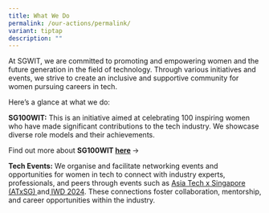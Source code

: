```yaml
---
title: What We Do
permalink: /our-actions/permalink/
variant: tiptap
description: ""
---
```

<p>At SGWIT, we are committed to promoting and empowering women and the future
generation in the field of technology. Through various initiatives and
events, we strive to create an inclusive and supportive community for women
pursuing careers in tech.</p>
<p>Here’s a glance at what we do:</p>
<p><strong>SG100WIT:</strong> This is an initiative aimed at celebrating 100
inspiring women who have made significant contributions to the tech industry.
We showcase diverse role models and their achievements.</p>
<p>Find out more about <strong>SG100WIT <a href="/sg100wit/sgwit2023/" rel="noopener noreferrer nofollow" target="_blank">here</a> </strong>-&gt;</p>
<p><strong>Tech Events:</strong> We organise and facilitate networking events
and opportunities for women in tech to connect with industry experts, professionals,
and peers through events such as <a href="/our-actions/atx-sg/" rel="noopener noreferrer nofollow" target="_blank">Asia Tech x Singapore (ATxSG)</a><strong><u> </u></strong>and<strong><u> </u></strong>
<a href="/our-actions/iwd2024/" rel="noopener noreferrer nofollow" target="_blank">IWD 2024</a>. These connections foster collaboration, mentorship, and
career opportunities within the industry.</p>